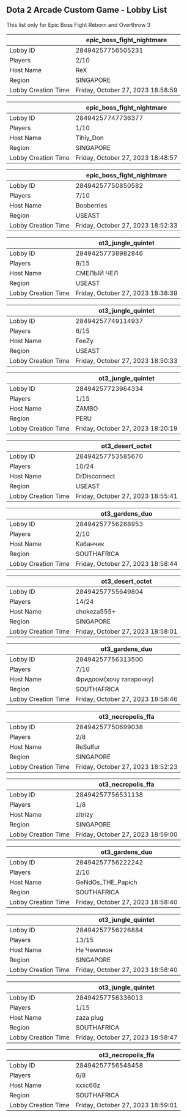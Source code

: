 ## Dota 2 Arcade Custom Game - Lobby List

This list only for Epic Boss Fight Reborn and Overthrow 3

|  | epic_boss_fight_nightmare |
| ------ | ------ |
| Lobby ID | 28494257756505231 |
| Players | 2/10 |
| Host Name | ReX |
| Region | SINGAPORE |
| Lobby Creation Time | Friday, October 27, 2023 18:58:59 |


|  | epic_boss_fight_nightmare |
| ------ | ------ |
| Lobby ID | 28494257747736377 |
| Players | 1/10 |
| Host Name | Tihiy_Don |
| Region | SINGAPORE |
| Lobby Creation Time | Friday, October 27, 2023 18:48:57 |


|  | epic_boss_fight_nightmare |
| ------ | ------ |
| Lobby ID | 28494257750850582 |
| Players | 7/10 |
| Host Name | Booberries |
| Region | USEAST |
| Lobby Creation Time | Friday, October 27, 2023 18:52:33 |


|  | ot3_jungle_quintet |
| ------ | ------ |
| Lobby ID | 28494257738982846 |
| Players | 9/15 |
| Host Name | СМЕЛЫЙ ЧЕЛ |
| Region | USEAST |
| Lobby Creation Time | Friday, October 27, 2023 18:38:39 |


|  | ot3_jungle_quintet |
| ------ | ------ |
| Lobby ID | 28494257749114937 |
| Players | 6/15 |
| Host Name | FeeZy |
| Region | USEAST |
| Lobby Creation Time | Friday, October 27, 2023 18:50:33 |


|  | ot3_jungle_quintet |
| ------ | ------ |
| Lobby ID | 28494257723964334 |
| Players | 1/15 |
| Host Name | ZAMBO |
| Region | PERU |
| Lobby Creation Time | Friday, October 27, 2023 18:20:19 |


|  | ot3_desert_octet |
| ------ | ------ |
| Lobby ID | 28494257753585670 |
| Players | 10/24 |
| Host Name | DrDisconnect |
| Region | USEAST |
| Lobby Creation Time | Friday, October 27, 2023 18:55:41 |


|  | ot3_gardens_duo |
| ------ | ------ |
| Lobby ID | 28494257756288953 |
| Players | 2/10 |
| Host Name | Кабанчик |
| Region | SOUTHAFRICA |
| Lobby Creation Time | Friday, October 27, 2023 18:58:44 |


|  | ot3_desert_octet |
| ------ | ------ |
| Lobby ID | 28494257755649804 |
| Players | 14/24 |
| Host Name | chokeza555+ |
| Region | SINGAPORE |
| Lobby Creation Time | Friday, October 27, 2023 18:58:01 |


|  | ot3_gardens_duo |
| ------ | ------ |
| Lobby ID | 28494257756313500 |
| Players | 7/10 |
| Host Name | Фридоом(хочу татарочку) |
| Region | SOUTHAFRICA |
| Lobby Creation Time | Friday, October 27, 2023 18:58:46 |


|  | ot3_necropolis_ffa |
| ------ | ------ |
| Lobby ID | 28494257750699038 |
| Players | 2/8 |
| Host Name | ReSulfur |
| Region | SINGAPORE |
| Lobby Creation Time | Friday, October 27, 2023 18:52:23 |


|  | ot3_necropolis_ffa |
| ------ | ------ |
| Lobby ID | 28494257756531138 |
| Players | 1/8 |
| Host Name | zitrizy |
| Region | SINGAPORE |
| Lobby Creation Time | Friday, October 27, 2023 18:59:00 |


|  | ot3_gardens_duo |
| ------ | ------ |
| Lobby ID | 28494257756222242 |
| Players | 2/10 |
| Host Name | GeNdOs_THE_Papich |
| Region | SOUTHAFRICA |
| Lobby Creation Time | Friday, October 27, 2023 18:58:40 |


|  | ot3_jungle_quintet |
| ------ | ------ |
| Lobby ID | 28494257756226884 |
| Players | 13/15 |
| Host Name | Не Чемпион |
| Region | SINGAPORE |
| Lobby Creation Time | Friday, October 27, 2023 18:58:40 |


|  | ot3_jungle_quintet |
| ------ | ------ |
| Lobby ID | 28494257756336013 |
| Players | 1/15 |
| Host Name | zaza plug |
| Region | SOUTHAFRICA |
| Lobby Creation Time | Friday, October 27, 2023 18:58:47 |


|  | ot3_necropolis_ffa |
| ------ | ------ |
| Lobby ID | 28494257756548458 |
| Players | 6/8 |
| Host Name | xxxc66z |
| Region | SOUTHAFRICA |
| Lobby Creation Time | Friday, October 27, 2023 18:59:01 |


